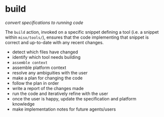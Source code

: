 # build
*convert specifications to running code*

The `build` action, invoked on a specific snippet defining a tool (i.e. a snippet within `miso/tools/`), ensures that the code implementing that snippet is correct and up-to-date with any recent changes.

- detect which files have changed
- identify which tool needs building
- `assemble context`
- assemble platform context
- resolve any ambiguities with the user
- make a plan for changing the code
- follow the plan in order
- write a report of the changes made
- run the code and iteratively refine with the user
- once the user is happy, update the specification and platform knowledge
- make implementation notes for future agents/users